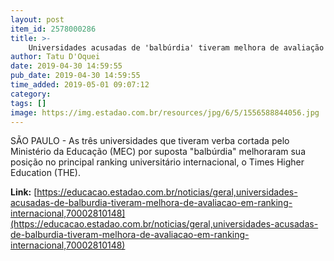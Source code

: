 ```yaml
---
layout: post
item_id: 2578000286
title: >-
    Universidades acusadas de 'balbúrdia' tiveram melhora de avaliação em ranking internacional
author: Tatu D'Oquei
date: 2019-04-30 14:59:55
pub_date: 2019-04-30 14:59:55
time_added: 2019-05-01 09:07:12
category: 
tags: []
image: https://img.estadao.com.br/resources/jpg/6/5/1556588844056.jpg
---
```


SÃO PAULO - As três universidades que tiveram verba cortada pelo Ministério da Educação (MEC) por suposta "balbúrdia" melhoraram sua posição no principal ranking universitário internacional, o Times Higher Education (THE).

**Link:** [https://educacao.estadao.com.br/noticias/geral,universidades-acusadas-de-balburdia-tiveram-melhora-de-avaliacao-em-ranking-internacional,70002810148](https://educacao.estadao.com.br/noticias/geral,universidades-acusadas-de-balburdia-tiveram-melhora-de-avaliacao-em-ranking-internacional,70002810148)


